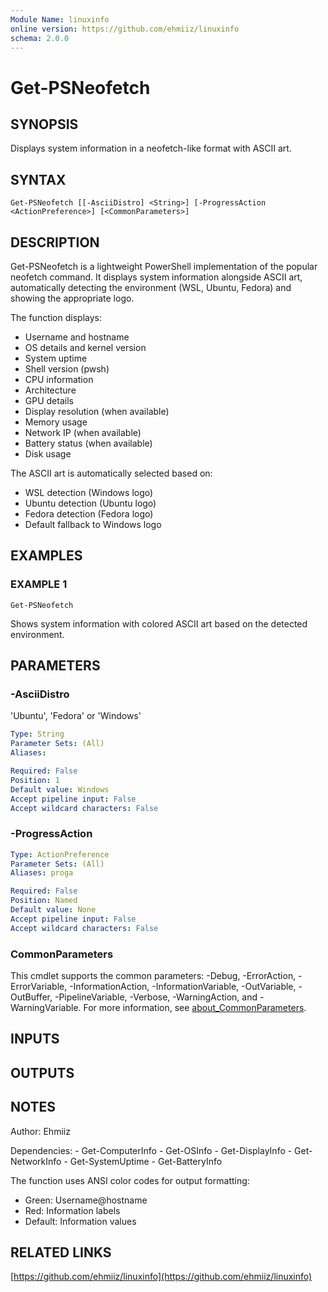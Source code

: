 ```yaml
---
Module Name: linuxinfo
online version: https://github.com/ehmiiz/linuxinfo
schema: 2.0.0
---
```


# Get-PSNeofetch

## SYNOPSIS

Displays system information in a neofetch-like format with ASCII art.

## SYNTAX

```
Get-PSNeofetch [[-AsciiDistro] <String>] [-ProgressAction <ActionPreference>] [<CommonParameters>]
```

## DESCRIPTION

Get-PSNeofetch is a lightweight PowerShell implementation of the popular neofetch command.
It displays system information alongside ASCII art, automatically detecting the
environment (WSL, Ubuntu, Fedora) and showing the appropriate logo.

The function displays:

- Username and hostname
- OS details and kernel version
- System uptime
- Shell version (pwsh)
- CPU information
- Architecture
- GPU details
- Display resolution (when available)
- Memory usage
- Network IP (when available)
- Battery status (when available)
- Disk usage

The ASCII art is automatically selected based on:

- WSL detection (Windows logo)
- Ubuntu detection (Ubuntu logo)
- Fedora detection (Fedora logo)
- Default fallback to Windows logo

## EXAMPLES

### EXAMPLE 1

```
Get-PSNeofetch
```

Shows system information with colored ASCII art based on the detected environment.

## PARAMETERS

### -AsciiDistro

'Ubuntu', 'Fedora' or 'Windows'

```yaml
Type: String
Parameter Sets: (All)
Aliases:

Required: False
Position: 1
Default value: Windows
Accept pipeline input: False
Accept wildcard characters: False
```

### -ProgressAction

```yaml
Type: ActionPreference
Parameter Sets: (All)
Aliases: proga

Required: False
Position: Named
Default value: None
Accept pipeline input: False
Accept wildcard characters: False
```

### CommonParameters

This cmdlet supports the common parameters: -Debug, -ErrorAction, -ErrorVariable, -InformationAction, -InformationVariable, -OutVariable, -OutBuffer, -PipelineVariable, -Verbose, -WarningAction, and -WarningVariable. For more information, see [about_CommonParameters](http://go.microsoft.com/fwlink/?LinkID=113216).

## INPUTS

## OUTPUTS

## NOTES

Author: Ehmiiz

Dependencies:
    - Get-ComputerInfo
    - Get-OSInfo
    - Get-DisplayInfo
    - Get-NetworkInfo
    - Get-SystemUptime
    - Get-BatteryInfo

The function uses ANSI color codes for output formatting:

- Green: Username@hostname
- Red: Information labels
- Default: Information values

## RELATED LINKS

[https://github.com/ehmiiz/linuxinfo](https://github.com/ehmiiz/linuxinfo)

